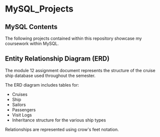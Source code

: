 # MySQL_Projects

## MySQL Contents

The following projects contained within this repository showcase my coursework within MySQL. 

## Entity Relationship Diagram (ERD)

The module 12 assignment document represents the structure of the cruise ship database used throughout the semester.

The ERD diagram includes tables for:
- Cruises
- Ship
- Sailors
- Passengers
- Visit Logs
- Inheritance structure for the various ship types

Relationships are represented using crow's feet notation. 
